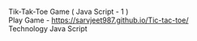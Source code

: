 
Tik-Tak-Toe Game ( Java Script - 1 )</br>
Play Game - https://sarvjeet987.github.io/Tic-tac-toe/ 
</br>Technology Java Script
